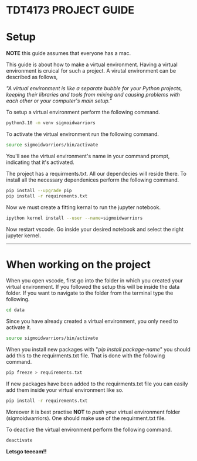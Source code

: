# TDT4173 PROJECT GUIDE

# Setup

**NOTE** this guide assumes that everyone has a mac.

This guide is about how to make a virtual environment. Having a virtual environment is cruical for such a project. A virutal environment can be described as follows,

*"A virtual environment is like a separate bubble for your Python projects, keeping their libraries and tools from mixing and causing problems with each other or your computer's main setup."*

To setup a virtual environment perform the following command.

```bash
python3.10 -m venv sigmoidwarriors
```

To activate the virtual environment run the following command. 

```bash
source sigmoidwarriors/bin/activate
```
You'll see the virtual environment's name in your command prompt, indicating that it's activated.

The project has a requirments.txt. All our dependecies will reside there. To install all the necessary dependenices perform the following command.

```bash
pip install --upgrade pip
pip install -r requirements.txt
```

Now we must create a fitting kernal to run the jupyter notebook.

```bash
ipython kernel install --user --name=sigmoidwarriors
```

Now restart vscode. Go inside your desired notebook and select the right jupyter kernel.

----------------------------------------------------------------------

# When working on the project

When you open vscode, first go into the folder in which you created your virtual environment. If you followed the setup this will be inside the data folder. If you want to navigate to the folder from the terminal type the following.

```bash
cd data
```
Since you have already created a virtual environment, you only need to activate it.

```bash
source sigmoidwarriors/bin/activate
```

When you install new packages with "*pip install package-name*" you should add this to the requirments.txt file. That is done with the following command.

```bash
pip freeze > requirements.txt
```

If new packages have been added to the requirments.txt file you can easily add them inside your virtual environment like so.

```bash
pip install -r requirements.txt
```

Moreover it is best practise **NOT** to *push* your virtual environment folder (sigmoidwarriors). One should make use of the requirment.txt file.

To deactive the virtual environment perform the following command.

```bash
deactivate
```

**Letsgo teeeam!!**
